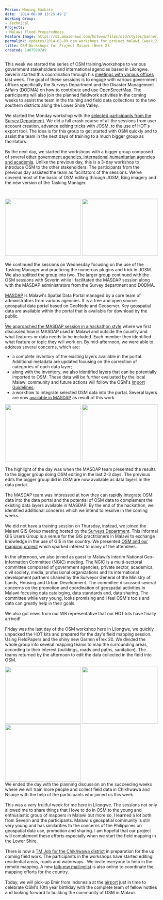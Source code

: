 ```yaml
---
Person: Maning Sambale
date: '2014-08-09 13:25:49 Z'
Working Group:
- Technical
Projects:
- Malawi Flood Preparedness
Feature Image: https://s3.amazonaws.com/hotwww/files/old/styles/banner/public/2014-08-06+16.32.09.jpg
permalink: updates/2014-08-09_osm_workshops_for_project_malawi_(week_2)
title: OSM Workshops for Project Malawi (Week 2)
created: 1407590749
---
```

<p>This week we started the series of OSM training/workshops to various government stakeholders and international agencies based in Lilongwe. Severin started this coordination through his <a href="http://hot.openstreetmap.org/updates/2014-08-02_project_in_malawi_starts_in_the_field">meetings with various offices</a> last week. The goal of these sessions is to engage with various government offices specifically the Surveys Department and the Disaster Management Affairs (DODMA) on how to contribute and use OpenStreetMap. The participants will also join the planned fieldwork activities in the coming weeks to assist the team in the training and field data collections to the two southern districts along the Lower Shire Valley.<br><br>We started the Monday workshop with the <a href="https://twitter.com/sev_hotosm/status/496221449053818880">selected participants from the Survey Department</a>. We did a full crash course of all the sessions from user account creation, advance editing tricks with JOSM, to the use of HOT's export tool. The idea is for this group to get started with OSM quickly and to assist the team in the next days of training to a much bigger group as facilitators.<br><br>By the next day, we started the workshops with a bigger group composed of several <a href="https://twitter.com/sev_hotosm/status/496578388044156929">other government agencies, international humanitarian agencies and academia</a>. Unlike the previous day, this is a 3-day workshop to introduce OSM to the other stakeholders. The participants from the previous day assisted the team as facilitators of the sessions. We've covered most of the basic of OSM editing through JOSM, Bing imagery and the new version of the Tasking Manager.</p><p>&nbsp;</p><p><a href="http://hot.openstreetmap.org/sites/default/files/2014-08-04%2012.07.13.jpg"><img class="image-medium" src="https://s3.amazonaws.com/hotwww/files/old/styles/medium/public/2014-08-04%2012.07.13.jpg?itok=qL5MSiji" alt="" style="width:250px;height:188px"></a> <a href="http://hot.openstreetmap.org/sites/default/files/2014-08-05%2015.10.50.jpg"><img class="image-medium" src="https://s3.amazonaws.com/hotwww/files/old/styles/medium/public/2014-08-05%2015.10.50.jpg?itok=8M_avJ0d" alt="" style="width:250px;height:188px"></a><br><br>We continued the sessions on Wednesday focusing on the use of the Tasking Manager and practicing the numerous plugins and trick in JOSM. We also splitted the group into two. The larger group continued with the OSM sessions with Severin while I facilitated the MASDAP session along with the MASDAP administrators from the Survey department and DODMA.<br><br><a href="http://www.masdap.mw">MASDAP</a> is Malawi's Spatial Data Portal managed by a core team of administrators from various agencies. It is a free and open source geospatial data portal based on GeoNode and Geoserver. Key geospatial data are available within the portal that is available for download by the public.<br><a href="https://twitter.com/sev_hotosm/status/497149832411508736">&nbsp;</a><br><a href="https://twitter.com/sev_hotosm/status/497149832411508736">We approached the MASDAP session in a hackathon style</a> where we first discussed how is MASDAP used in Malawi and outside the country and what features or data needs to be included. Each member then identified what feature or topic they will work on. By mid-afternoon, we were able to address several concerns, which are:</p><ul><li>a complete inventory of the existing layers available in the portal. Additional metadata are updated focusing on the correction of categories of each data layer;</li><li>along with the inventory, we also identified layers that can be potentially imported to OSM. These data will be further evaluated by the local Malawi community and future actions will follow the OSM's <a href="http://wiki.openstreetmap.org/wiki/Import/Guidelines">Import Guidelines</a>;</li><li>a workflow to integrate selected OSM data into the portal. Several layers are now <a href="http://www.masdap.mw/layers/">available in MASDAP</a> as result of this work.</li></ul><p><a href="http://hot.openstreetmap.org/sites/default/files/2014-08-06%2014.57.28.jpg"><img class="image-medium" src="https://s3.amazonaws.com/hotwww/files/old/styles/medium/public/2014-08-06%2014.57.28.jpg?itok=0RCC_bv9" alt="" style="width:250px;height:188px"></a>&nbsp;<a href="http://hot.openstreetmap.org/sites/default/files/2014-08-06%2016.32.09.jpg"><img class="image-medium" src="https://s3.amazonaws.com/hotwww/files/old/styles/medium/public/2014-08-06%2016.32.09.jpg?itok=CkYXe_28" alt="" style="width:250px;height:188px"></a></p><p>The highlight of the day was when the MASDAP team presented the results to the bigger group doing OSM editing in the last 2-3 days. The previous edits the bigger group did in OSM are now available as data layers in the data portal.<br><br>The MASDAP team was impressed at how they can rapidly integrate OSM data into the data portal and the potential of OSM data to complement the existing data layers available in MASDAP. By the end of the hackathon, we identified additional concerns which we intend to resolve in the coming weeks.<br><br>We did not have a training session on Thursday, instead, we joined the Malawi GIS Group meeting hosted by the <a href="https://www.openstreetmap.org/node/2505091766">Surveys Department</a>. This informal GIS Users Group is a venue for the GIS practitioners in Malawi to exchange knowledge in the use of GIS in the country. We presented <a href="https://twitter.com/sev_hotosm/status/497356726342266880">OSM and our mapping project</a> which sparked interest to many of the attendees.<br><br>In the afternoon, we also joined as guest to Malawi's Interim National Geo-information Committee (NGIC) meeting. The NGIC is a multi-sectoral committee composed of government agencies, private sector, academics, civil society, media, professional organizations and its international development partners chaired by the Surveyor General of the Ministry of Lands, Housing and Urban Development. The committee discussed several concerns on the promotion and coordination of geospatial activities in Malawi focusing data cataloging, data standards and, data sharing. The committee while very young, looks promising and I feel OSM's tools and data can greatly help in their goals.<br><br>We also got news from our WB representative that our HOT kits have finally arrived!<br><br>Friday was the last day of the OSM workshop here in Lilongwe, we quickly unpacked the HOT kits and prepared for the day's field mapping session. Using FieldPapers and the shiny new Garmin eTrex 20. We divided the whole group into several mapping teams to map the surrounding areas, according to their interest (buildings, roads and paths, sanitation). The teams returned by the afternoon to edit the data collected in the field into OSM.</p><p><a href="http://hot.openstreetmap.org/sites/default/files/2014-08-08%2011.43.54.jpg"><img class="image-medium" src="https://s3.amazonaws.com/hotwww/files/old/styles/medium/public/2014-08-08%2011.43.54.jpg?itok=qOFnrXyi" alt="" style="width:250px;height:188px"></a> <a href="http://hot.openstreetmap.org/sites/default/files/2014-08-08%2012.37.43.jpg"><img class="image-medium" src="https://s3.amazonaws.com/hotwww/files/old/styles/medium/public/2014-08-08%2012.37.43.jpg?itok=Lz5MJjV7" alt="" style="width:250px;height:188px"></a> <a href="http://hot.openstreetmap.org/sites/default/files/2014-08-05%2015.10.15.jpg"><img class="image-medium" src="https://s3.amazonaws.com/hotwww/files/old/styles/medium/public/2014-08-05%2015.10.15.jpg?itok=Pi1KzK8q" alt="" style="width:250px;height:188px"></a><br>We ended the day with the planning discussion on the succeeding weeks where we will train more people and collect field data in Chikhwawa and Nsanje with the help of the participants who joined us this week. <br><br>This was a very fruitful week for me here in Lilongwe. The sessions not only allowed me to share things that I love to do in OSM to the young and enthusiastic group of mappers in Malawi but more so, I learned a lot both from Severin and the participants. Malawi's geospatial community is still very young and has similarities to the concerns of the Philippines on geospatial data use, promotion and sharing. I am hopeful that our project will complement these efforts especially when we start the field mapping in the Lower Shire.<br><br>There is now a <a href="http://tasks.hotosm.org/project/615">TM Job for the Chikhwawa district</a> in preparation for the up coming field work. The participants in the workshops have started editing residential areas, roads and waterways.&nbsp; We invite everyone to help in the remote mapping. A new <a href="https://lists.openstreetmap.org/listinfo/talk-mw">talk-mw mailinglist</a> is also online to coordinate the mapping efforts for the country.<br><br>Today, we will pick-up Emir from Indonesia at the <a href="http://www.openstreetmap.org/#map=16/-13.7836/33.7793&amp;layers=H">airport</a> just in time to celebrate OSM's 10th year birthday with the complete team of fellow hotties and looking forward to building the community of OSM in Malawi.<br><br><br></p>
